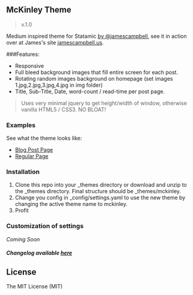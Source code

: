 ## McKinley Theme ##
>v.1.0

Medium inspired theme for Statamic [by @jamescampbell](http://twitter.com/jamescampbell), see it in action over at James's site [jamescampbell.us](https://jamescampbell.us).

###Features:
* Responsive
* Full bleed background images that fill entire screen for each post.
* Rotating random images background on homepage (set images 1.jpg,2.jpg,3.jpg,4.jpg in img folder)
* Title, Sub-Title, Date, word-count / read-time per post page.

> Uses very minimal jquery to get height/width of window, otherwise vanilla HTML5 / CSS3. NO BLOAT!

### Examples
See what the theme looks like:
* [Blog Post Page](https://jamescampbell.us/blog/on-photography-and-joy)
* [Regular Page](https://jamescampbell.us/about)

### Installation
1. Clone this repo into your _themes directory or download and unzip to the _themes directory. Final structure should be _themes/mckinley.
2. Change you config in _config/settings.yaml to use the new theme by changing the active theme name to mckinley.
3. Profit

### Customization of settings

*Coming Soon*

##### Changelog available [here](http://github.com/jamesacampbell/mckinley/changelog.md)

License
------------
The MIT License (MIT)
